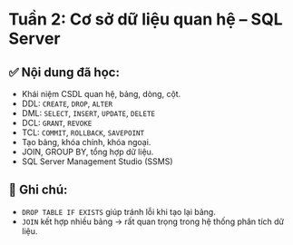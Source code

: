 # Tuần 2: Cơ sở dữ liệu quan hệ – SQL Server

## ✅ Nội dung đã học:
- Khái niệm CSDL quan hệ, bảng, dòng, cột.
- DDL: `CREATE`, `DROP`, `ALTER`
- DML: `SELECT`, `INSERT`, `UPDATE`, `DELETE`
- DCL: `GRANT`, `REVOKE`
- TCL: `COMMIT`, `ROLLBACK`, `SAVEPOINT`
- Tạo bảng, khóa chính, khóa ngoại.
- JOIN, GROUP BY, tổng hợp dữ liệu.
- SQL Server Management Studio (SSMS)

## 📝 Ghi chú:
- `DROP TABLE IF EXISTS` giúp tránh lỗi khi tạo lại bảng.
- `JOIN` kết hợp nhiều bảng → rất quan trọng trong hệ thống phân tích dữ liệu.
